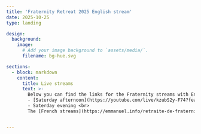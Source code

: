 ```yaml
---
title: 'Fraternity Retreat 2025 English stream'
date: 2025-10-25
type: landing

design:
  background:
    image:
      # Add your image background to `assets/media/`.
      filename: bg-hue.svg

sections:
  - block: markdown
    content:
      title: Live streams
      text: >-
        Below you can find the links for the Fraternity streams with English translation. <br>
        - [Saturday afternoon](https://youtube.com/live/kzubS2y-F74?feature=share) (it took a bit to get the stream to work, so we miss the first few minutes. the sound is very low)<br>
        - Saterday evening <br>
        The [French streams](https://emmanuel.info/retraite-de-fraternite-2025) can be found [here](https://emmanuel.info/retraite-de-fraternite-2025), together with the program of the retreat


---
```

